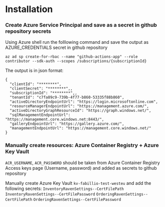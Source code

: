 # Installation

### Create Azure Service Principal and save as a secret in github repository secrets

Using Azure shell run the folllowing command and save the output as AZURE_CREDENTIALS secret in github repository
```
az ad sp create-for-rbac --name "github-actions-app" --role contributor --sdk-auth --scopes /subscriptions/{subscriptionId}
```
The output is in json format:
```
{
  "clientId": "********",
  "clientSecret": "********",,
  "subscriptionId": "********",,
  "tenantId": "c7fa89c9-739b-4f77-b860-53335f88b860",
  "activeDirectoryEndpointUrl": "https://login.microsoftonline.com",
  "resourceManagerEndpointUrl": "https://management.azure.com/",
  "activeDirectoryGraphResourceId": "https://graph.windows.net/",
  "sqlManagementEndpointUrl": "https://management.core.windows.net:8443/",
  "galleryEndpointUrl": "https://gallery.azure.com/",
  "managementEndpointUrl": "https://management.core.windows.net/"
}
```

### Manually create resources: Azure Container Registry + Azure Key Vault

`ACR_USERNAME`, `ACR_PASSWORD` should be taken from Azure Container Registry Access keys page (Username, password) and added as secrets to github repository

Manually create Azure Key Vault `kv-fabillio-test-westeu` and add the following secrets:
`InventoryRavenSettings--CertFilePath`
`InventoryRavenSettings--CertFilePassword`
`OrderingRavenSettings--CertFilePath`
`OrderingRavenSettings--CertFilePassword`

